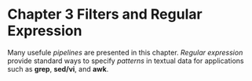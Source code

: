 # Chapter 3 Filters and Regular Expression

Many usefule *pipelines* are presented in this chapter. *Regular expression* provide standard ways to specify *patterns* in textual data for applications such as **grep**, **sed/vi**, and **awk**.

